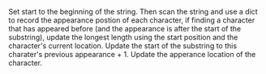 
Set start to the beginning of the string. Then scan the string and use a dict to record the appearance postion of each character, if finding a character that has appeared before (and the appearance is after the start of the substring), update the longest length using the start position and the character's current location. Update the start of the substring to this charater's previous appearance + 1. Update the apperance location of the character.